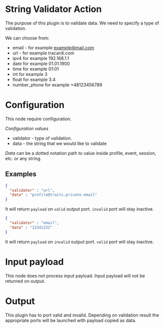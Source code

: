 # String Validator Action

The purpose of this plugin is to validate data. We need to specify a type of validation. 

We can choose from:

* email - for example example@mail.com
* url - for example tracardi.com
* ipv4 for example 192.168.1.1
* date for example 01.01.1900
* time for example 01:01
* int for example 3
* float for example 3.4
* number_phone for example +48123456789

# Configuration

This node require configuration.

*Configuration values*

* validator - type of validation.
* data - the string that we would like to validate

*Data* can be a dotted notation path to value inside profile, event, session, etc. or any string.

## Examples

```json
{
  "validator" : "url",
  "data" : "profile@traits.private.email"
}
```

It will return `payload` on `valid` output port. `invalid` port will stay inactive. 

```json
{
  "validator" : "email",
  "data" : "12341232"
}
```

It will return `payload` on `invalid` output port. `valid` port will stay inactive. 

# Input payload

This node does not process input payload. Input payload will not be returned on output. 

# Output

This plugin has to port valid and invalid. Depending on validation result the appropriate ports will be launched with payload copied as data.
